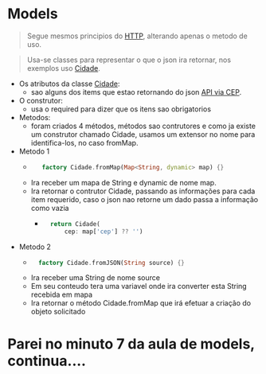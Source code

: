 # Models
> Segue mesmos principios do [HTTP](/Dependencias/Rest-RestFull/HTTP.md), alterando apenas o metodo de uso.

>Usa-se classes para representar o que o json ira retornar, nos exemplos uso [Cidade](.\ClassesModels\cidade.dart).

- Os atributos da classe [Cidade](.\ClassesModels\cidade.dart):
    - sao alguns dos items que estao retornando do json [API via CEP](https://viacep.com.br/ws/45936000/json).
- O construtor:
    - usa o required para dizer que os itens sao obrigatorios
- Metodos:
    - foram criados 4 métodos, métodos sao contrutores e como ja existe um construtor chamado Cidade, usamos um extensor no nome para identifica-los, no caso fromMap.
- Metodo 1 
   - ```dart
        factory Cidade.fromMap(Map<String, dynamic> map) {}
     ```
    - Ira receber um mapa de String e dynamic de nome map.
    - Ira retornar o contrutor Cidade, passando as informações para cada item requerido, caso o json nao retorne um dado passa a informação como vazia
        - ```dart
            return Cidade(
                cep: map['cep'] ?? '')
          ```
- Metodo 2
    - ```dart
        factory Cidade.fromJSON(String source) {}
      ```
    - Ira receber uma String de nome source
    - Em seu conteudo tera uma variavel onde ira converter esta String recebida em mapa
    - Ira retornar o método Cidade.fromMap que irá efetuar a criação do objeto solicitado

# Parei no minuto 7 da aula de models, continua....
